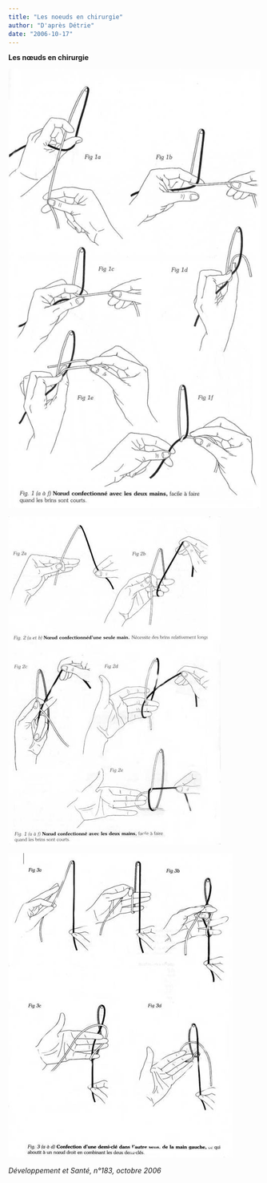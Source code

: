 ```yaml
---
title: "Les noeuds en chirurgie"
author: "D'après Détrie"
date: "2006-10-17"
---
```


**Les nœuds en chirurgie**

**![](12019.jpg)**

**![](12019-4.jpg)**

**![](12019-6.jpg)**

*Développement et Santé, n°183, octobre 2006*
